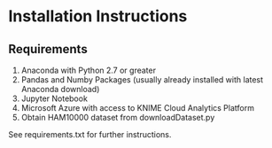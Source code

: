 # Installation Instructions

## Requirements

1. Anaconda with Python 2.7 or greater
2. Pandas and Numby Packages (usually already installed with latest Anaconda download)
3. Jupyter Notebook
4. Microsoft Azure with access to KNIME Cloud Analytics Platform
5. Obtain HAM10000 dataset from downloadDataset.py

See requirements.txt for further instructions. 
